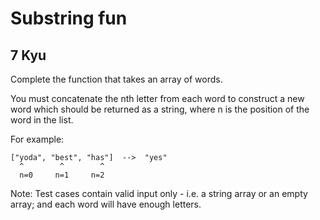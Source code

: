 # Substring fun
## 7 Kyu

Complete the function that takes an array of words.

You must concatenate the nth letter from each word to construct a new word which should be returned as a string, where n is the position of the word in the list.

For example:
```
["yoda", "best", "has"]  -->  "yes"
  ^        ^        ^
  n=0     n=1     n=2
```

Note: Test cases contain valid input only - i.e. a string array or an empty array; and each word will have enough letters.

